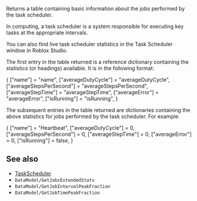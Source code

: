 Returns a table containing basic information about the jobs performed by the task scheduler.

In computing, a task scheduler is a system responsible for executing key tasks at the appropriate intervals.

You can also find live task scheduler statistics in the Task Scheduler window in Roblox Studio.

The first entry in the table returned is a reference dictionary containing the statistics (or headings) available. It is in the following format:

{
    \["name"\] = "name",
    \["averageDutyCycle"\] = "averageDutyCycle",
    \["averageStepsPerSecond"\] = "averageStepsPerSecond",
    \["averageStepTime"\] = "averageStepTime",
    \["averageError"\] = "averageError",
    \["isRunning"\] = "isRunning",
}

The subsequent entries in the table returned are dictionaries containing the above statistics for jobs performed by the task scheduler. For example:

{
    \["name"\] = "Heartbeat",
    \["averageDutyCycle"\] = 0,
    \["averageStepsPerSecond"\] = 0,
    \["averageStepTime"\] = 0,
    \["averageError"\] = 0,
    \["isRunning"\] = false,
}

See also
--------

*   [TaskScheduler](https://developer.roblox.com/en-us/api-reference/class/TaskScheduler)
*   `DataModel/GetJobsExtendedStats`
*   `DataModel/GetJobIntervalPeakFraction`
*   `DataModel/GetJobTimePeakFraction`
